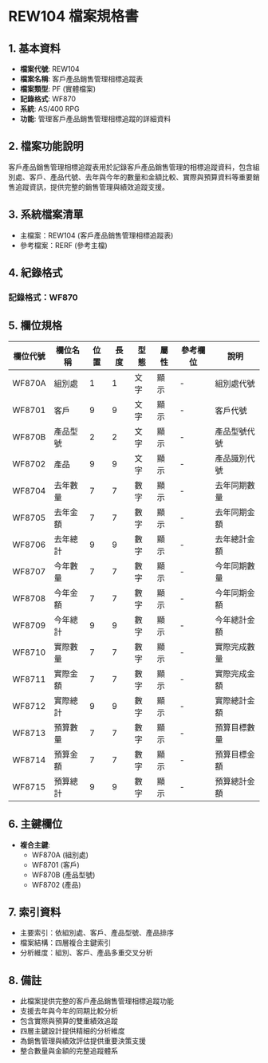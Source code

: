 # REW104 檔案規格書

## 1. 基本資料
- **檔案代號**: REW104
- **檔案名稱**: 客戶產品銷售管理相標追蹤表
- **檔案類型**: PF (實體檔案)
- **記錄格式**: WF870
- **系統**: AS/400 RPG
- **功能**: 管理客戶產品銷售管理相標追蹤的詳細資料

## 2. 檔案功能說明
客戶產品銷售管理相標追蹤表用於記錄客戶產品銷售管理的相標追蹤資料，包含組別處、客戶、產品代號、去年與今年的數量和金額比較、實際與預算資料等重要銷售追蹤資訊，提供完整的銷售管理與績效追蹤支援。

## 3. 系統檔案清單
- 主檔案：REW104 (客戶產品銷售管理相標追蹤表)
- 參考檔案：RERF (參考主檔)

## 4. 紀錄格式
### 記錄格式：WF870

## 5. 欄位規格

| 欄位代號 | 欄位名稱 | 位置 | 長度 | 型態 | 屬性 | 參考欄位 | 說明 |
|----------|----------|------|------|------|------|----------|------|
| WF870A | 組別處 | 1 | 1 | 文字 | 顯示 | - | 組別處代號 |
| WF8701 | 客戶 | 9 | 9 | 文字 | 顯示 | - | 客戶代號 |
| WF870B | 產品型號 | 2 | 2 | 文字 | 顯示 | - | 產品型號代號 |
| WF8702 | 產品 | 9 | 9 | 文字 | 顯示 | - | 產品識別代號 |
| WF8704 | 去年數量 | 7 | 7 | 數字 | 顯示 | - | 去年同期數量 |
| WF8705 | 去年金額 | 7 | 7 | 數字 | 顯示 | - | 去年同期金額 |
| WF8706 | 去年總計 | 9 | 9 | 數字 | 顯示 | - | 去年總計金額 |
| WF8707 | 今年數量 | 7 | 7 | 數字 | 顯示 | - | 今年同期數量 |
| WF8708 | 今年金額 | 7 | 7 | 數字 | 顯示 | - | 今年同期金額 |
| WF8709 | 今年總計 | 9 | 9 | 數字 | 顯示 | - | 今年總計金額 |
| WF8710 | 實際數量 | 7 | 7 | 數字 | 顯示 | - | 實際完成數量 |
| WF8711 | 實際金額 | 7 | 7 | 數字 | 顯示 | - | 實際完成金額 |
| WF8712 | 實際總計 | 9 | 9 | 數字 | 顯示 | - | 實際總計金額 |
| WF8713 | 預算數量 | 7 | 7 | 數字 | 顯示 | - | 預算目標數量 |
| WF8714 | 預算金額 | 7 | 7 | 數字 | 顯示 | - | 預算目標金額 |
| WF8715 | 預算總計 | 9 | 9 | 數字 | 顯示 | - | 預算總計金額 |

## 6. 主鍵欄位
- **複合主鍵**:
  - WF870A (組別處)
  - WF8701 (客戶)
  - WF870B (產品型號)
  - WF8702 (產品)

## 7. 索引資料
- 主要索引：依組別處、客戶、產品型號、產品排序
- 檔案結構：四層複合主鍵索引
- 分析維度：組別、客戶、產品多重交叉分析

## 8. 備註
- 此檔案提供完整的客戶產品銷售管理相標追蹤功能
- 支援去年與今年的同期比較分析
- 包含實際與預算的雙重績效追蹤
- 四層主鍵設計提供精細的分析維度
- 為銷售管理與績效評估提供重要決策支援
- 整合數量與金額的完整追蹤體系 